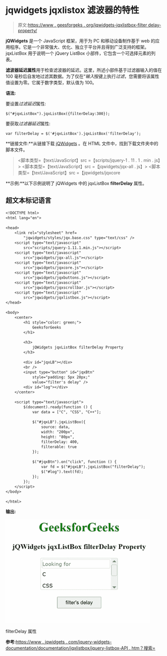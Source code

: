 # jqwidgets jqxlistox 滤波器的特性

> 原文:[https://www . geesforgeks . org/jqwidgets-jqxlistbox-filter delay-property/](https://www.geeksforgeeks.org/jqwidgets-jqxlistbox-filterdelay-property/)

**jQWidgets** 是一个 JavaScript 框架，用于为 PC 和移动设备制作基于 web 的应用程序。它是一个非常强大、优化、独立于平台并且得到广泛支持的框架。jqxListBox 用于说明一个 jQuery ListBox 小部件，它包含一个可选择元素的列表。

**滤波器延迟属性**用于检查滤波器的延迟。这里，所述小部件基于过滤器输入的值在 100 毫秒后自发地过滤其数据。为了仅在“*输入*按键上执行*过滤*，您需要将该属性值设置为零。它属于数字类型，默认值为 100。

**语法:**

要设置*过滤延迟*属性:

```
$("#jqxListBox").jqxListBox({filterDelay:300}); 
```

要获取*过滤器延迟*属性:

```
var filterDelay = $('#jqxListBox').jqxListBox('filterDelay'); 
```

**链接文件:**从链接下载 [jQWidgets](https://www.jqwidgets.com/download/) 。在 HTML 文件中，找到下载文件夹中的脚本文件。

> <link rel="”stylesheet”" href="”jqwidgets/styles/jqx.base.css”" type="”text/css”">
> <脚本类型=【text/JavaScript】src =【scripts/jquery-1 . 11 . 1 . min . js】></脚本>
> <脚本类型=【text/JavaScript】src =【jqwidgets/jqx-all . js】></脚本>
> <脚本类型=【text/JavaScript】src =【jqwidgets/jqxcore

**示例:**以下示例说明了 jQWidgets 中的 jqxListBox **filterDelay** 属性。

## 超文本标记语言

```
<!DOCTYPE html>
<html lang="en">

<head>
    <link rel="stylesheet" href=
        "jqwidgets/styles/jqx.base.css" type="text/css" />
    <script type="text/javascript" 
        src="scripts/jquery-1.11.1.min.js"></script>
    <script type="text/javascript" 
        src="jqwidgets/jqx-all.js"></script>
    <script type="text/javascript" 
        src="jqwidgets/jqxcore.js"></script>
    <script type="text/javascript" 
        src="jqwidgets/jqxbuttons.js"></script>
    <script type="text/javascript" 
        src="jqwidgets/jqxscrollbar.js"></script>
    <script type="text/javascript" 
        src="jqwidgets/jqxlistbox.js"></script>
</head>

<body>
    <center>
        <h1 style="color: green;">
            GeeksforGeeks
        </h1>

        <h3>
            jQWidgets jqxListBox filterDelay Property
        </h3>

        <div id="jqxLB"></div>
        <br />
        <input type="button" id="jqxBtn" 
            style="padding: 5px 20px;" 
            value="filter's delay" />
        <div id="log"></div>
    </center>

    <script type="text/javascript">
        $(document).ready(function () {
            var data = ["C", "CSS", "C++"];

            $("#jqxLB").jqxListBox({
                source: data,
                width: "200px",
                height: "80px",
                filterDelay: 400,
                filterable: true
            });

            $("#jqxBtn").on("click", function () {
                var fd = $("#jqxLB").jqxListBox("filterDelay");
                $("#log").text(fd);
            });
        });
    </script>
</body>

</html>
```

**输出:**

![](img/a86fb26b3629b6aa9840806d951d86e3.png)

filterDelay 属性

**参考:**[https://www . jqwidgets . com/jquery-widgets-documentation/documentation/jqxlistbox/jquery-listbox-API . htm？搜索=](https://www.jqwidgets.com/jquery-widgets-documentation/documentation/jqxlistbox/jquery-listbox-api.htm?search=)